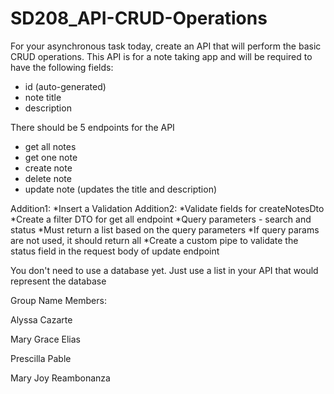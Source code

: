 # SD208_API-CRUD-Operations
For your asynchronous task today, create an API that will perform the basic CRUD operations. This API is for a note taking app and will be required to have the following fields:

- id (auto-generated)
- note title
- description

There should be 5 endpoints for the API
- get all notes
- get one note
- create note
- delete note
- update note (updates the title and description)

Addition1: 
*Insert a Validation
Addition2:
*Validate fields for createNotesDto
*Create a filter DTO for get all endpoint
*Query parameters - search and status
*Must return a list based on the query parameters
*If query params are not used, it should return all
*Create a custom pipe to validate the status field in the request body of update endpoint



You don't need to use a database yet. Just use a list in your API that would represent the database

Group Name Members:

Alyssa Cazarte

Mary Grace Elias

Prescilla Pable

Mary Joy Reambonanza
